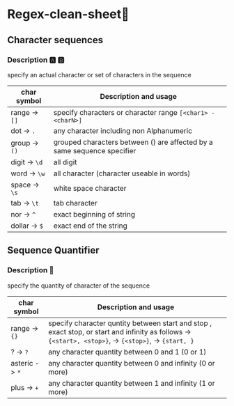 # Regex-clean-sheet🔎

## Character sequences 

### Description 🅰️ 🅱️
specify an actual character or set of characters in the sequence

char symbol     |     Description and usage
----------------|---------------------------
range -> `[]`   | specify characters or character range `[<char1> - <charN>]`
dot -> `.`      | any character including non Alphanumeric
group -> `()`   | grouped characters between () are affected by a same sequence specifier
digit -> `\d`   | all digit
word -> `\w`    | all character (character useable in words)
space -> `\s`   | white space character
tab -> `\t`     | tab character
nor -> `^`      | exact beginning of string
dollar -> `$`   | exact end of the string


## Sequence Quantifier 

### Description 🧮
specify the quantity of character of the sequence

char symbol          |     Description and usage
---------------------|---------------------------
range -> `{}`        | specify character quntity between start and stop , exact stop, or start and infinity as follows -> `{<start>, <stop>}`,  -> `{<stop>}`, -> `{start, }` 
? ->  `?`            | any character quantity between 0 and 1 (0 or 1)
asteric -> `*`       | any character quantity between 0 and infinity (0 or more)
plus -> `+`          | any character quantity between 1 and infinity (1 or more)

